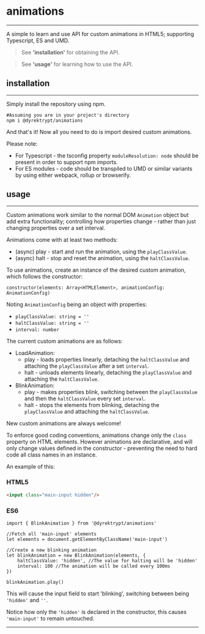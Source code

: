 # **animations**
---
A simple to learn and use API for custom animations in HTML5; supporting Typescript, ES and UMD.
> See **'installation'** for obtaining the API.

> See **'usage'** for learning how to use the API.  

## **installation**
---
Simply install the repository using npm.
```shell
#Assuming you are in your project's directory
npm i @dyrektrypt/animations
```
And that's it! Now all you need to do is import desired custom animations.

Please note:
* For Typescript - the tsconfig property `moduleResolution: node` should be present in order to support npm imports.
* For ES modules - code should be transpiled to UMD or similar variants by using either webpack, rollup or browserify. 

## **usage**
---
Custom animations work similar to the normal DOM `Animation` object but add extra functionality; controlling how properties change - rather than just changing properties over a set interval.

Animations come with at least two methods:
* (async) play - start and run the animation, using the `playClassValue`.
* (async) halt - stop and reset the animation, using the `haltClassValue`.

To use animations, create an instance of the desired custom animation, which follows the constructor:
```
constructor(elements: Array<HTMLElement>, animationConfig: AnimationConfig)
```
Noting `AnimationConfig` being an object with properties:
* `playClassValue: string = ''`
* `haltClassValue: string = ''`
* `interval: number`

The current custom animations are as follows:
* LoadAnimation:
  * play - loads properties linearly, detaching the `haltClassValue` and attaching the `playClassValue` after a set `interval`.
  * halt - unloads elements linearly, detaching the `playClassValue` and attaching the `haltClassValue`. 
* BlinkAnimation:
  * play - makes properties blink, switching between the `playClassValue` and then the `haltClassValue` every set `interval`.
  * halt - stops the elements from blinking, detaching the `playClassValue` and attaching the `haltClassValue`.

New custom animations are always welcome!

To enforce good coding conventions, animations change only the `class` property on HTML elements. However animations are declarative, and will only change values defined in the constructor - preventing the need to hard code all class names in an instance.

An example of this:
### HTML5
```HTML
<input class="main-input hidden"/>
```

### ES6
```ES6
import { BlinkAnimation } from '@dyrektrypt/animations'

//Fetch all 'main-input' elements
let elements = document.getElementByClassName('main-input')

//Create a new blinking animation
let blinkAnimation = new BlinkAnimation(elements, {
    haltClassValue: 'hidden', //The value for halting will be 'hidden'
    interval: 100 //The animation will be called every 100ms
})

blinkAnimation.play()
```
This will cause the input field to start 'blinking', switching between being `'hidden'` and `''`.

Notice how only the `'hidden'` is declared in the constructor, this causes `'main-input'` to remain untouched.

---